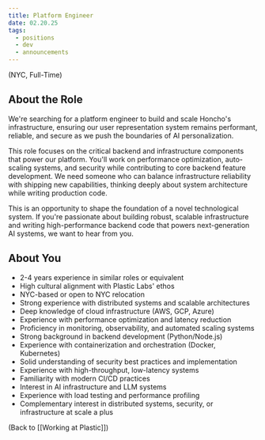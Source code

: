 ```yaml
---
title: Platform Engineer
date: 02.20.25
tags:
  - positions
  - dev
  - announcements
---
```

(NYC, Full-Time)

## About the Role

We're searching for a platform engineer to build and scale Honcho's infrastructure, ensuring our user representation system remains performant, reliable, and secure as we push the boundaries of AI personalization.

This role focuses on the critical backend and infrastructure components that power our platform. You'll work on performance optimization, auto-scaling systems, and security while contributing to core backend feature development. We need someone who can balance infrastructure reliability with shipping new capabilities, thinking deeply about system architecture while writing production code.

This is an opportunity to shape the foundation of a novel technological system. If you're passionate about building robust, scalable infrastructure and writing high-performance backend code that powers next-generation AI systems, we want to hear from you.

## About You

- 2-4 years experience in similar roles or equivalent
- High cultural alignment with Plastic Labs' ethos
- NYC-based or open to NYC relocation
- Strong experience with distributed systems and scalable architectures
- Deep knowledge of cloud infrastructure (AWS, GCP, Azure)
- Experience with performance optimization and latency reduction
- Proficiency in monitoring, observability, and automated scaling systems
- Strong background in backend development (Python/Node.js)
- Experience with containerization and orchestration (Docker, Kubernetes)
- Solid understanding of security best practices and implementation
- Experience with high-throughput, low-latency systems
- Familiarity with modern CI/CD practices
- Interest in AI infrastructure and LLM systems
- Experience with load testing and performance profiling
- Complementary interest in distributed systems, security, or infrastructure at scale a plus


(Back to [[Working at Plastic]])